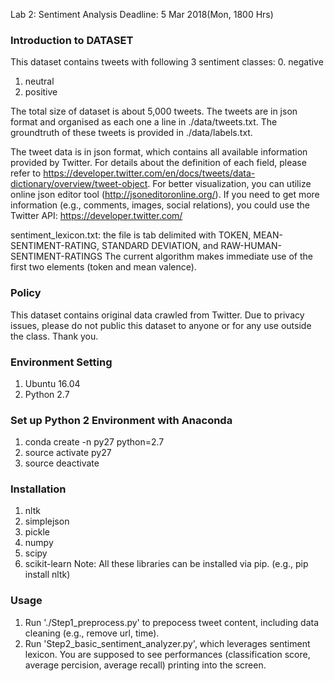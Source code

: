 Lab 2: Sentiment Analysis
Deadline: 5 Mar 2018(Mon, 1800 Hrs)

### Introduction to DATASET
This dataset contains tweets with following 3 sentiment classes:
0. negative
1. neutral
2. positive

The total size of dataset is about 5,000 tweets. The tweets are in json format and organised as each one a line in ./data/tweets.txt. The groundtruth of these tweets is provided in ./data/labels.txt.

The tweet data is in json format, which contains all available information provided by Twitter.
For details about the definition of each field, please refer to https://developer.twitter.com/en/docs/tweets/data-dictionary/overview/tweet-object.
For better visualization, you can utilize online json editor tool (http://jsoneditoronline.org/).
If you need to get more information (e.g., comments, images, social relations), you could use the Twitter API: https://developer.twitter.com/

sentiment_lexicon.txt: the file is tab delimited with TOKEN, MEAN-SENTIMENT-RATING, STANDARD DEVIATION, and RAW-HUMAN-SENTIMENT-RATINGS
The current algorithm makes immediate use of the first two elements (token and mean valence).


### Policy
This dataset contains original data crawled from Twitter.
Due to privacy issues, please do not public this dataset to anyone or for any use outside the class. Thank you.


### Environment Setting
1. Ubuntu 16.04
2. Python 2.7

### Set up Python 2 Environment with Anaconda
1. conda create -n py27 python=2.7
2. source activate py27
3. source deactivate

### Installation
1. nltk
2. simplejson
3. pickle
4. numpy
5. scipy
6. scikit-learn
Note: All these libraries can be installed via pip. (e.g., pip install nltk)



### Usage
1. Run './Step1_preprocess.py' to prepocess tweet content, including data cleaning (e.g., remove url, time).
2. Run 'Step2_basic_sentiment_analyzer.py', which leverages sentiment lexicon. You are supposed to see performances (classification score, average percision, average recall) printing into the screen.
